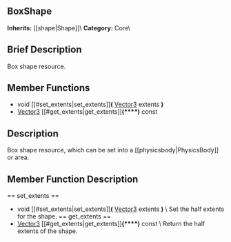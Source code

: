 ##  BoxShape  
**Inherits:** [[shape|Shape]]\\
**Category:** Core\\
##  Brief Description  
Box shape resource.
##  Member Functions 
  * void [[#set_extents|set_extents]]**(** [Vector3](class_vector3) extents **)**
  * [Vector3](class_vector3) [[#get_extents|get_extents]]**(****)** const
##  Description  
Box shape resource, which can be set into a [[physicsbody|PhysicsBody]] or area.
##  Member Function Description  
==  set_extents  ==
  * void [[#set_extents|set_extents]]**(** [Vector3](class_vector3) extents **)**
\\
Set the half extents for the shape.
==  get_extents  ==
  * [Vector3](class_vector3) [[#get_extents|get_extents]]**(****)** const
\\
Return the half extents of the shape.
